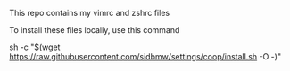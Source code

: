 This repo contains my vimrc and zshrc files

To install these files locally, use this command

sh -c "$(wget https://raw.githubusercontent.com/sidbmw/settings/coop/install.sh -O -)"
